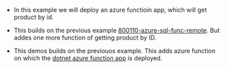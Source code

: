 - In this example we will deploy an azure functioin app, which will get product by id.

- This builds on the previous example [800110-azure-sql-func-remote](https://github.com/AvtsVivek/Az204WthTerraform/tree/main/src/tf-files/800110-azure-sql-func-remote). But addes one more function of getting product by ID.

- This demos builds on the previouos example. This adds azure function on which the [dotnet azure function app](https://github.com/AvtsVivek/Az204WthTerraform/blob/a0f1b5f1a7168f6fe576e3ecad4d6e637763d0ba/src/dotnet-apps/0100-AzureFuncGetProductsFromSqlDb) is deployed.

